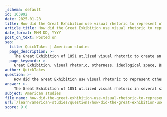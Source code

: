 ```yaml
---
_schema: default
id: 163992
date: 2025-01-28
title: How did the Great Exhibition use visual rhetoric to represent otherness and create an ideological space?
article_title: How did the Great Exhibition use visual rhetoric to represent otherness and create an ideological space?
date_format: MMM DD, YYYY
post_on_text: Posted on
seo:
  title: QuickTakes | American studies
  page_description: >-
    The Great Exhibition of 1851 utilized visual rhetoric to create an ideological space emphasizing British superiority and otherness through architectural design, exhibit arrangement, spectacle, cultural narratives, and public education.
  page_keywords: >-
    Great Exhibition, visual rhetoric, otherness, ideological space, British identity, colonialism, Crystal Palace, architectural design, arrangement of exhibits, cultural narratives, public education, national pride, Industrial Revolution, superiority, Victorian era
author: QuickTakes
question: >-
    How did the Great Exhibition use visual rhetoric to represent otherness and create an ideological space?
answer: >-
    The Great Exhibition of 1851 utilized visual rhetoric in several significant ways to represent otherness and create an ideological space that reinforced British national identity and superiority. This exhibition, held in the Crystal Palace, was not merely a showcase of industrial achievements but also a carefully curated spectacle that emphasized the differences between British culture and those of other nations.\n\n### Key Aspects of Visual Rhetoric in the Great Exhibition\n\n1. **Architectural Design**: The Crystal Palace itself was a monumental structure that symbolized progress and innovation. Its glass and iron design was a reflection of industrial advancements and served as a visual metaphor for transparency and enlightenment. This architectural choice created an inviting space that contrasted with the perceived 'darkness' of other cultures, reinforcing the idea of British superiority.\n\n2. **Arrangement of Exhibits**: The layout of the exhibition was strategically designed to guide visitors through a narrative that celebrated British industrial prowess while simultaneously showcasing the 'exotic' products of other nations. This arrangement created a hierarchy of cultures, where British goods were positioned as the pinnacle of achievement, while those from colonies and other nations were presented as curiosities or novelties. This selective representation emphasized notions of progress and civilization, often obscuring the complexities of the cultures being displayed.\n\n3. **Spectacle of Otherness**: The exhibition commodified difference by presenting the cultures of colonized nations as spectacles to be gazed upon. This was not just about showcasing products but also about displaying people and their cultures in a way that reinforced colonial narratives. The idea of 'otherness' was sold as a form of entertainment, allowing British spectators to engage with these cultures from a position of superiority. This dynamic created an ideological space where British identity was constructed in opposition to the 'other.'\n\n4. **Cultural Narratives**: The visual rhetoric employed at the Great Exhibition contributed to the shaping of cultural narratives that celebrated Britishness while marginalizing other cultures. The emphasis on progress and civilization served to justify colonialism and the civilizing mission of the British Empire. By framing the exhibition as a celebration of human ingenuity, the complexities and historical contexts of the cultures represented were often simplified or ignored.\n\n5. **Public Education and National Identity**: The Great Exhibition also functioned as a tool for public education, promoting a sense of national pride and unity among the British populace. By showcasing the achievements of the empire, it reinforced the belief in the civilizing power of Britain and its role as a global leader during the Industrial Revolution. This ideological space fostered a collective identity that was deeply intertwined with notions of superiority and otherness.\n\n### Conclusion\n\nIn summary, the Great Exhibition of 1851 employed visual rhetoric to create an ideological space that emphasized British superiority through the representation of otherness. By carefully curating the architectural design, arrangement of exhibits, and cultural narratives, the exhibition not only celebrated industrial progress but also reinforced colonial ideologies. This complex interplay of visual elements and cultural representation contributed to the shaping of national identity and the perception of global cultures during the Victorian era.
subject: American studies
file_name: how-did-the-great-exhibition-use-visual-rhetoric-to-represent-otherness-and-create-an-ideological-space.md
url: /learn/american-studies/questions/how-did-the-great-exhibition-use-visual-rhetoric-to-represent-otherness-and-create-an-ideological-space
score: 9.0
---
```


&nbsp;